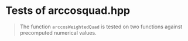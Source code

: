 # Tests of arccosquad.hpp

> The function `arccosWeightedQuad` is tested on two functions against precomputed numerical values.